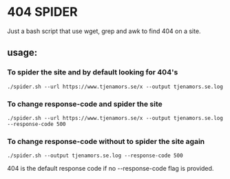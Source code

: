 # 404 SPIDER                                                                                                                                

Just a bash script that use wget, grep and awk to find 404 on a site.

## usage: 
  ### To spider the site and by default looking for 404's
   `./spider.sh --url https://www.tjenamors.se/x --output tjenamors.se.log`
   
  ### To change response-code and spider the site
   `./spider.sh --url https://www.tjenamors.se/x --output tjenamors.se.log --response-code 500`
   
  ### To change response-code without to spider the site again
   `./spider.sh --output tjenamors.se.log --response-code 500`

404 is the default response code if no --response-code flag is provided.
